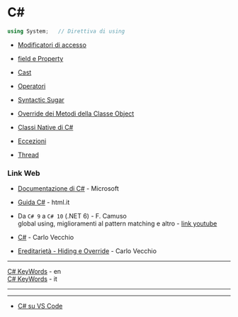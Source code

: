 # C#

```c#
using System;   // Direttiva di using
```

- [Modificatori di accesso](./Modificatori.md)

- [field e Property](./FieldProperty.md)

- [Cast](./Cast.md)

- [Operatori](./Operatori.md)

- [Syntactic Sugar](./SyntacticSugar.md)

- [Override dei Metodi della Classe Object](./Override.md)

- [Classi Native di C#](./ClassiNative.md)

- [Eccezioni](./Eccezioni.md)

- [Thread](./Thread.md)

### Link Web
- [Documentazione di C#](https://learn.microsoft.com/it-it/dotnet/csharp/) - Microsoft
- [Guida C#](https://www.html.it/guide/guida-c1/) - html.it
- Da `C# 9` a `C# 10` (.NET 6) - F. Camuso  
    global using, miglioramenti al pattern matching e altro - [link youtube](https://www.youtube.com/watch?v=KvJja_WiiTQ&list=PL0qAPtx8YtJeX-qXWVo59IY7IfzeUToPZ)

- [C#](http://www.carlovecchio.altervista.org/c-.html) - Carlo Vecchio
- [Ereditarietà - Hiding e Override](http://www.carlovecchio.altervista.org/c----ereditarieta--inheritance-.html) - Carlo Vecchio

---
[C# KeyWords](https://learn.microsoft.com/en-us/dotnet/csharp/language-reference/keywords/) - en  
[C# KeyWords](https://learn.microsoft.com/it-it/dotnet/csharp/language-reference/keywords/) - it

---
---
- [C# su VS Code](./Cs_su_VSCode.md)

